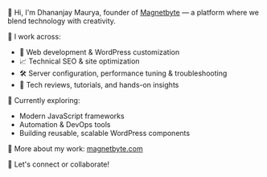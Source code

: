 👋 Hi, I'm Dhananjay Maurya, founder of [Magnetbyte](https://www.magnetbyte.com) — a platform where we blend technology with creativity.

🧠 I work across:
- 🔧 Web development & WordPress customization
- 📈 Technical SEO & site optimization
- 🛠️ Server configuration, performance tuning & troubleshooting
- 📝 Tech reviews, tutorials, and hands-on insights

🚀 Currently exploring:
- Modern JavaScript frameworks
- Automation & DevOps tools
- Building reusable, scalable WordPress components

🔗 More about my work: [magnetbyte.com](https://www.magnetbyte.com)

💬 Let's connect or collaborate!
